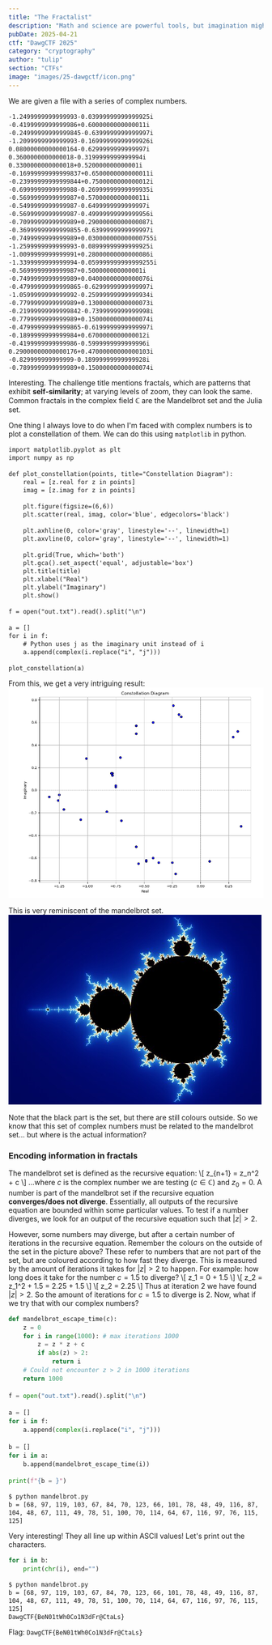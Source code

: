 ```yaml
---
title: "The Fractalist"
description: "Math and science are powerful tools, but imagination might be the key to success." 
pubDate: 2025-04-21
ctf: "DawgCTF 2025"
category: "cryptography"
author: "tulip"
section: "CTFs"
image: "images/25-dawgctf/icon.png"
---
```


We are given a file with a series of complex numbers.
```
-1.2499999999999993-0.03999999999999925i
-0.4199999999999986+0.6000000000000011i
-0.24999999999999845-0.6399999999999997i
-1.2099999999999993-0.16999999999999926i
0.08000000000000164-0.6299999999999997i
0.3600000000000018-0.3199999999999994i
0.3300000000000018+0.520000000000001i
-0.16999999999999837+0.6500000000000011i
-0.23999999999999844+0.7500000000000012i
-0.6999999999999988-0.26999999999999935i
-0.5699999999999987+0.5700000000000011i
-0.5499999999999987-0.6499999999999997i
-0.5699999999999987-0.49999999999999956i
-0.7099999999999989+0.29000000000000087i
-0.36999999999999855-0.6399999999999997i
-0.7499999999999989+0.030000000000000755i
-1.2599999999999993-0.08999999999999925i
-1.0099999999999991+0.28000000000000086i
-1.3399999999999994-0.059999999999999255i
-0.5699999999999987+0.500000000000001i
-0.7499999999999989+0.04000000000000076i
-0.47999999999999865-0.6299999999999997i
-1.0599999999999992-0.25999999999999934i
-0.7799999999999989+0.13000000000000073i
-0.21999999999999842-0.7399999999999998i
-0.7799999999999989+0.15000000000000074i
-0.47999999999999865-0.6199999999999997i
-0.1899999999999984+0.6700000000000012i
-0.4199999999999986-0.5999999999999996i
0.29000000000000176+0.47000000000000103i
-0.829999999999999-0.18999999999999928i
-0.7899999999999989+0.15000000000000074i
```
Interesting. The challenge title mentions fractals, which are patterns that exhibit **self-similarity**; at varying levels of zoom, they can look the same. Common fractals in the complex field $\mathbb C$ are the Mandelbrot set and the Julia set. 

One thing I always love to do when I'm faced with complex numbers is to plot a constellation of them. We can do this using `matplotlib` in python.

```
import matplotlib.pyplot as plt
import numpy as np

def plot_constellation(points, title="Constellation Diagram"):
    real = [z.real for z in points]
    imag = [z.imag for z in points]

    plt.figure(figsize=(6,6))
    plt.scatter(real, imag, color='blue', edgecolors='black')
    
    plt.axhline(0, color='gray', linestyle='--', linewidth=1)
    plt.axvline(0, color='gray', linestyle='--', linewidth=1)

    plt.grid(True, which='both')
    plt.gca().set_aspect('equal', adjustable='box')
    plt.title(title)
    plt.xlabel("Real")
    plt.ylabel("Imaginary")
    plt.show()

f = open("out.txt").read().split("\n")

a = []
for i in f:
    # Python uses j as the imaginary unit instead of i
    a.append(complex(i.replace("i", "j")))

plot_constellation(a)
```

From this, we get a very intriguing result:
![constellation plot](images/25-dawgctf/thefractalist/constellation.png)

This is very reminiscent of the mandelbrot set. 
![mandelbrot set](images/25-dawgctf/thefractalist/mandelbrot.png)

Note that the black part is the set, but there are still colours outside. So we know that this set of complex numbers must be related to the mandelbrot set... but where is the actual information?

### Encoding information in fractals
The mandelbrot set is defined as the recursive equation:
\\[ z_{n+1} = z_n^2 + c \\]
...where $c$ is the complex number we are testing ($c \in \mathbb C$) and $z_0 = 0$. A number is part of the mandelbrot set if the recursive equation **converges/does not diverge**. Essentially, all outputs of the recursive equation are bounded within some particular values. To test if a number diverges, we look for an output of the recursive equation such that $|z| > 2$. 

However, some numbers may diverge, but after a certain number of iterations in the recursive equation. Remember the colours on the outside of the set in the picture above? These refer to numbers that are not part of the set, but are coloured according to how fast they diverge. This is measured by the amount of iterations it takes for $|z| > 2$ to happen. For example: how long does it take for the number $c = 1.5$ to diverge?
\\[ z_1 = 0 + 1.5 \\]
\\[ z_2 = z_1^2 + 1.5 = 2.25 + 1.5 \\]
\\[ z_2 = 2.25 \\]
Thus at iteration 2 we have found $|z| > 2$. So the amount of iterations for $c=1.5$ to diverge is 2. Now, what if we try that with our complex numbers?
```py
def mandelbrot_escape_time(c):
    z = 0
    for i in range(1000): # max iterations 1000
        z = z * z + c
        if abs(z) > 2:
            return i
    # Could not encounter z > 2 in 1000 iterations
    return 1000

f = open("out.txt").read().split("\n")

a = []
for i in f:
    a.append(complex(i.replace("i", "j")))

b = []
for i in a:
    b.append(mandelbrot_escape_time(i))

print(f"{b = }")
```

```
$ python mandelbrot.py
b = [68, 97, 119, 103, 67, 84, 70, 123, 66, 101, 78, 48, 49, 116, 87, 104, 48, 67, 111, 49, 78, 51, 100, 70, 114, 64, 67, 116, 97, 76, 115, 125]
```

Very interesting! They all line up within ASCII values! Let's print out the characters.

```py
for i in b:
    print(chr(i), end="")
```

```
$ python mandelbrot.py
b = [68, 97, 119, 103, 67, 84, 70, 123, 66, 101, 78, 48, 49, 116, 87, 104, 48, 67, 111, 49, 78, 51, 100, 70, 114, 64, 67, 116, 97, 76, 115, 125]
DawgCTF{BeN01tWh0Co1N3dFr@CtaLs}
```

Flag: `DawgCTF{BeN01tWh0Co1N3dFr@CtaLs}`